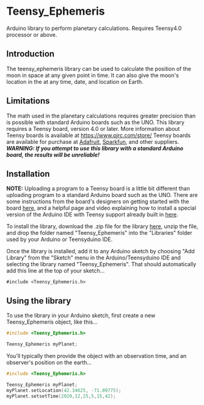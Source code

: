 # Teensy_Ephemeris
Arduino library to perform planetary calculations. Requires Teensy4.0 processor or above.
## Introduction
The teensy_ephemeris library can be used to calculate the position of the moon in space at any
given point in time. It can also give the moon's location in the at any time, date, and location on Earth.

## Limitations
The math used in the planetary calculations requires greater precision than is possible with standard Arduino boards such as the UNO. This library requires a Teensy board, version 4.0 or later. More information about Teensy boards is available at https://www.pjrc.com/store/ Teensy boards are available for purchase at [Adafruit](https://www.adafruit.com/?q=teensy), [Sparkfun](https://www.sparkfun.com/categories/356), and other suppliers.
***WARNING: If you attempt to use this library with a standard Arduino board, the results will be unreliable!***

## Installation
**NOTE:** Uploading a program to a Teensy board is a little bit different than uploading program to a standard Arduino board such as the UNO. There are some instructions from the board's designers on getting started with the board [here](https://www.pjrc.com/teensy/first_use.html), and a helpful page and video explaining how to install a special version of the Arduino IDE with Teensy support already built in [here](https://core-electronics.com.au/tutorials/teensy/using-teensy-with-arduino-ide.html).

To install the library, download the .zip file for the library [here](https://github.com/chrisspurgeon/teensy_ephemeris/archive/master.zip), unzip the file, and drop the folder named "Teensy_Ephemeris" into the "Libraries" folder used by your Arduino or Teensyduino IDE.

Once the library is installed, add it to any Arduino sketch by choosing "Add Library" from the "Sketch" menu in the Arduino/Teensyduino IDE and selecting the library named "Teensy_Ephemeris". That should automatically add this line at the top of your sketch...

`#include <Teensy_Ephemeris.h>`

## Using the library
To use the library in your Arduino sketch, first create a new Teensy_Ephemeris object, like this...

```C++
#include <Teensy_Ephemeris.h>

Teensy_Ephemeris myPlanet;
```

You'll typically then provide the object with an observation time, and an observer's position on the earth...
```C++
#include <Teensy_Ephemeris.h>

Teensy_Ephemeris myPlanet;
myPlanet.setLocation(42.34625, -71.09775);
myPlanet.setsetTime(2020,12,25,5,15,42);
```
